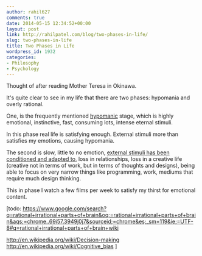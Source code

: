 ```yaml
---
author: rahil627
comments: true
date: 2014-05-15 12:34:52+00:00
layout: post
link: http://rahilpatel.com/blog/two-phases-in-life/
slug: two-phases-in-life
title: Two Phases in Life
wordpress_id: 1932
categories:
- Philosophy
- Psychology
---
```


Thought of after reading Mother Teresa in Okinawa.

It's quite clear to see in my life that there are two phases: hypomania and overly rational.

One, is the frequently mentioned [hypomanic](http://www.rahilpatel.com/blog/hypomania) stage, which is highly emotional, instinctive, fast, consuming lots, intense eternal stimuli.

In this phase real life is satisfying enough. External stimuli more than satisfies my emotions, causing hypomania.

The second is slow, little to no emotion, [external stimuli has been conditioned and adapted to](http://www.rahilpatel.com/blog/lateral-thinking-external-stimuli-and-self-control), loss in relationships, loss in a creative life (creative not in terms of work, but in terms of thoughts and designs), being able to focus on very narrow things like programming, work, mediums that require much design thinking.

This in phase I watch a few films per week to satisfy my thirst for emotional content.

[todo:
https://www.google.com/search?q=rational+irrational+parts+of+brain&oq;=rational+irrational+parts+of+brain&aqs;=chrome..69i57.3949j0j7&sourceid;=chrome&es;_sm=119&ie;=UTF-8#q=rational+irrational+parts+of+brain+wiki

http://en.wikipedia.org/wiki/Decision-making
http://en.wikipedia.org/wiki/Cognitive_bias
]
